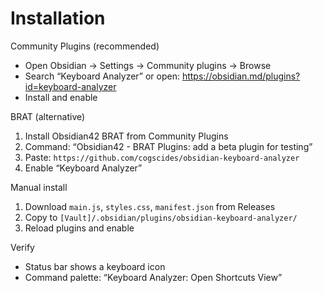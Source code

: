 # Installation

Community Plugins (recommended)

- Open Obsidian → Settings → Community plugins → Browse
- Search “Keyboard Analyzer” or open: https://obsidian.md/plugins?id=keyboard-analyzer
- Install and enable

BRAT (alternative)

1. Install Obsidian42 BRAT from Community Plugins
2. Command: “Obsidian42 - BRAT Plugins: add a beta plugin for testing”
3. Paste: `https://github.com/cogscides/obsidian-keyboard-analyzer`
4. Enable “Keyboard Analyzer”

Manual install

1. Download `main.js`, `styles.css`, `manifest.json` from Releases
2. Copy to `[Vault]/.obsidian/plugins/obsidian-keyboard-analyzer/`
3. Reload plugins and enable

Verify

- Status bar shows a keyboard icon
- Command palette: “Keyboard Analyzer: Open Shortcuts View”
